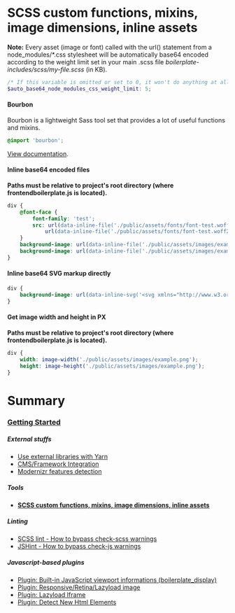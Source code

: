 # SCSS custom functions, mixins, image dimensions, inline assets

**Note:** Every asset (image or font) called with the url() statement from a node_modules/*.css stylesheet will be 
automatically base64 encoded according to the weight limit set in your main .scss file 
*boilerplate-includes/scss/my-file.scss* (in KB).

```scss
/* If this variable is omitted or set to 0, it won't do anything at all. */
$auto_base64_node_modules_css_weight_limit: 5;
```

#### Bourbon

Bourbon is a lightweight Sass tool set that provides a lot of useful functions and mixins.

```scss
@import 'bourbon';
```

[View documentation](https://www.bourbon.io/docs/latest/).

#### Inline base64 encoded files

**Paths must be relative to project's root directory (where frontendboilerplate.js is located).**

```scss
div {
    @font-face {
        font-family: 'test';
        src: url(data-inline-file('./public/assets/fonts/font-test.woff')) format('woff'),
            url(data-inline-file('./public/assets/fonts/font-test.woff2')) format('woff2');
    }
    background-image: url(data-inline-file('./public/assets/images/example.svg'));
    background-image: url(data-inline-file('./public/assets/images/example.png'));
}
```

#### Inline base64 SVG markup directly

```scss
div {
    background-image: url(data-inline-svg('<svg xmlns="http://www.w3.org/2000/svg" xml:space="preserve" xmlns:xlink="http://www.w3.org/1999/xlink" x="0px" y="0px" viewBox="0 0 1920 61.1" style="enable-background:new 0 0 1920 61.1;" preserveAspectRatio="none"><path d="M-29.5 55.8c325 0 630.1-55.8 989-55.8 410.3 0 656.6 55.6 1007.7 55.6v5.5H-29.5v-5.3z" fill="#fff"/></svg>'));
}
```

#### Get image width and height in PX

**Paths must be relative to project's root directory (where frontendboilerplate.js is located).**

```scss
div {
    width: image-width('./public/assets/images/example.png');
    height: image-height('./public/assets/images/example.png');
}
```

# Summary

### [Getting Started](./readme.md)

##### External stuffs

- [Use external libraries with Yarn](./external-libraries.md)
- [CMS/Framework Integration](./cms-framework.md)
- [Modernizr features detection](./modernizr.md)

##### Tools

- **[SCSS custom functions, mixins, image dimensions, inline assets](./scss-functions.md)**

##### Linting

- [SCSS lint - How to bypass check-scss warnings](./scss-lint.md)
- [JSHint - How to bypass check-js warnings](./jshint.md)

##### Javascript-based plugins

- [Plugin: Built-in JavaScript viewport informations (boilerplate_display)](./viewport-framework.md)
- [Plugin: Responsive/Retina/Lazyload image](./responsive-image-plugin.md)
- [Plugin: Lazyload Iframe](./lazyload-iframe.md)
- [Plugin: Detect New Html Elements](./detect-new-html-elements.md)